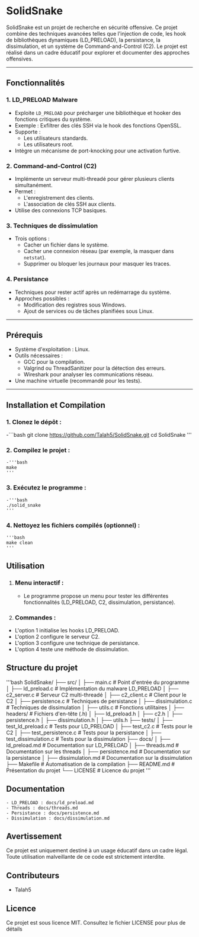 # SolidSnake

SolidSnake est un projet de recherche en sécurité offensive. Ce projet combine des techniques avancées telles que l'injection de code, les hook de bibliothèques dynamiques (LD_PRELOAD), la persistance, la dissimulation, et un système de Command-and-Control (C2). Le projet est réalisé dans un cadre éducatif pour explorer et documenter des approches offensives.

---

## **Fonctionnalités**

### 1. **LD_PRELOAD Malware**
- Exploite `LD_PRELOAD` pour précharger une bibliothèque et hooker des fonctions critiques du système.
- Exemple : Exfiltrer des clés SSH via le hook des fonctions OpenSSL.
- Supporte :
  - Les utilisateurs standards.
  - Les utilisateurs root.
- Intègre un mécanisme de port-knocking pour une activation furtive.

### 2. **Command-and-Control (C2)**
- Implémente un serveur multi-threadé pour gérer plusieurs clients simultanément.
- Permet :
  - L'enregistrement des clients.
  - L'association de clés SSH aux clients.
- Utilise des connexions TCP basiques.

### 3. **Techniques de dissimulation**
- Trois options :
  - Cacher un fichier dans le système.
  - Cacher une connexion réseau (par exemple, la masquer dans `netstat`).
  - Supprimer ou bloquer les journaux pour masquer les traces.

### 4. **Persistance**
- Techniques pour rester actif après un redémarrage du système.
- Approches possibles :
  - Modification des registres sous Windows.
  - Ajout de services ou de tâches planifiées sous Linux.

---

## **Prérequis**
- Système d'exploitation : Linux.
- Outils nécessaires :
  - GCC pour la compilation.
  - Valgrind ou ThreadSanitizer pour la détection des erreurs.
  - Wireshark pour analyser les communications réseau.
- Une machine virtuelle (recommandé pour les tests).

---

## **Installation et Compilation**

### 1. **Clonez le dépôt** :
-```bash
   git clone https://github.com/Talah5/SolidSnake.git
   cd SolidSnake
   '''

### 2. **Compilez le projet** : 
    -'''bash
    make
    '''

### 3. **Exécutez le programme** : 
    -'''bash
    ./solid_snake
    '''

### 4. **Nettoyez les fichiers compilés (optionnel)** :
    '''bash
    make clean
    '''

## **Utilisation**

1. ### **Menu interactif** :
    - Le programme propose un menu pour tester les différentes fonctionnalités (LD_PRELOAD, C2, dissimulation, persistance).
2. ### **Commandes** :

- L'option 1 initialise les hooks LD_PRELOAD.
- L'option 2 configure le serveur C2.
- L'option 3 configure une technique de persistance.
- L'option 4 teste une méthode de dissimulation.

## **Structure du projet** 

'''bash
SolidSnake/
├── src/
│   ├── main.c                       # Point d'entrée du programme
│   ├── ld_preload.c                 # Implémentation du malware LD_PRELOAD
│   ├── c2_server.c                  # Serveur C2 multi-threadé
│   ├── c2_client.c                  # Client pour le C2
│   ├── persistence.c                # Techniques de persistance
│   ├── dissimulation.c              # Techniques de dissimulation
│   ├── utils.c                      # Fonctions utilitaires
│   ├── headers/                     # Fichiers d'en-tête (.h)
│       ├── ld_preload.h
│       ├── c2.h
│       ├── persistence.h
│       ├── dissimulation.h
│       ├── utils.h
├── tests/
│   ├── test_ld_preload.c            # Tests pour LD_PRELOAD
│   ├── test_c2.c                    # Tests pour le C2
│   ├── test_persistence.c           # Tests pour la persistance
│   ├── test_dissimulation.c         # Tests pour la dissimulation
├── docs/
│   ├── ld_preload.md                # Documentation sur LD_PRELOAD
│   ├── threads.md                   # Documentation sur les threads
│   ├── persistence.md               # Documentation sur la persistance
│   ├── dissimulation.md             # Documentation sur la dissimulation
├── Makefile                         # Automatisation de la compilation
├── README.md                        # Présentation du projet
└── LICENSE                          # Licence du projet
'''
## **Documentation**

    - LD_PRELOAD : docs/ld_preload.md
    - Threads : docs/threads.md
    - Persistance : docs/persistence.md
    - Dissimulation : docs/dissimulation.md

## **Avertissement**

Ce projet est uniquement destiné à un usage éducatif dans un cadre légal. Toute utilisation malveillante de ce code est strictement interdite.

## **Contributeurs**

- Talah5

## **Licence**

Ce projet est sous licence MIT. Consultez le fichier LICENSE pour plus de détails